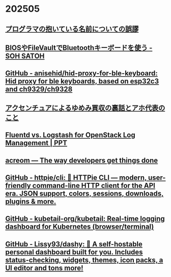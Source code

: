 # 202505

## [プログラマの抱いている名前についての誤謬](https://emptypage.jp/translations/kalzumeus/falsehoods-programmers-believe-about-names.html)

## [BIOSやFileVaultでBluetoothキーボードを使う - SOH SATOH](https://satoh.dev/blog/how-to-use-a-bluetooth-keyboard-in-bios-filevault?lang=ja)

## [GitHub - anisehid/hid-proxy-for-ble-keyboard: Hid proxy for ble keyboards, based on esp32c3 and ch9329/ch9328](https://github.com/anisehid/hid-proxy-for-ble-keyboard)

## [アクセンチュアによるゆめみ買収の裏話とアホ代表のこと](https://anond.hatelabo.jp/20250512001555)

## [Fluentd vs. Logstash for OpenStack Log Management | PPT](https://www.slideshare.net/slideshow/fluentd-vs-logstash-for-openstack-log-management/54550140)

## [acreom — The way developers get things done](https://acreom.com/)

## [GitHub - httpie/cli: 🥧 HTTPie CLI  — modern, user-friendly command-line HTTP client for the API era. JSON support, colors, sessions, downloads, plugins & more.](https://github.com/httpie/cli)

## [GitHub - kubetail-org/kubetail: Real-time logging dashboard for Kubernetes (browser/terminal)](https://github.com/kubetail-org/kubetail)

## [GitHub - Lissy93/dashy: 🚀 A self-hostable personal dashboard built for you. Includes status-checking, widgets, themes, icon packs, a UI editor and tons more!](https://github.com/Lissy93/dashy)

